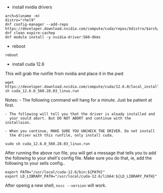* install nvidia drivers
```
arch=$(uname -m)
distro="rhel9"
dnf config-manager --add-repo https://developer.download.nvidia.com/compute/cuda/repos/$distro/$arch/cuda-$distro.repo
dnf clean expire-cachep
dnf module install -y nvidia-driver:560-dkms
```

* reboot
```
reboot
```

* install cuda 12.6

This will grab the runfile from nvidia and place it in the pwd
```
wget https://developer.download.nvidia.com/compute/cuda/12.6.0/local_installers/cuda_12.6.0_560.28.03_linux.runsudo sh cuda_12.6.0_560.28.03_linux.run
```

Notes: 
	- The following command will hang for a minute. Just be patient at first.

	- The following will tell you that the driver is aleady installed and
	  your sould abort. But DO NOT ABORT and continue with the installaion.

	- When you continue, MAKE SURE YOU UNCHECK THE DRIVER. Do not install
	  the driver with this runfile, only install cuda.
```
sudo sh cuda_12.6.0_560.28.03_linux.run
```

After running the above run file, you will get a message that tells you to add
the following to your shell's config file. Make sure you do that, ie, add the
following to your sells config..
```
export PATH="/usr/local/cuda-12.6/bin:${PATH}"
export LD_LIBRARY_PATH="/usr/local/cuda-12.6/lib64:${LD_LIBRARY_PATH}"
```

After openig a new shell, `nvcc --version` will work.
